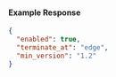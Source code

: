 
#### Example Response

```json
{
  "enabled": true,
  "terminate_at": "edge",
  "min_version": "1.2"
}